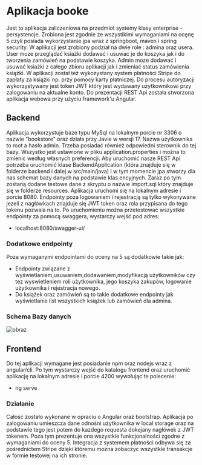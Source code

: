 # Aplikacja booke
Jest to aplikacja  zaliczeniowa na przedmiot systemy klasy enterprise - persystencje. Zrobiona jest zgodnie ze wszystikimi wymaganiami na ocęnę 5 czyli posiada wykorzystanie jpa wraz z springboot, maven i spring security. W aplikacji jest zrobiony podział na dwie role : admina oraz usera. User moze przeglądać ksiażki dodawać i usuwać je do koszyka jak i do tworzenia zamówień na podstawie koszyka. Admin moze dodawać i usuwać ksiażki z całego zbioru aplikacji jak i zmieniać status zamówienia książki. W aplikacji został też wykozystany system płatności Stripe do zapłaty za książki np. przy pomocy karty płatniczej. Do procesu autoryzacji wykorzystywany jest token JWT który jest wydawany użytkownikowi przy zalogowaniu na aktualne konto. Do prezentacji REST Api została stworzona aplikacja webowa przy użyciu framework'u Angular.
## Backend
Aplikacja wykorzystuje baze typu MySql na lokalnym porcie nr 3306 o nazwie "bookstore" oraz działa przy Javie w wersji 17. Nazwa użytkownika to root a hasło admin. Trzeba posiadać również odpowiedni sterownik do tej bazy. Wszystko jest ustawione w pliku application.properties i można to zmienic według własnych preferencji. Aby uruchomić nasze REST Api potrzeba uruchomić klase BackendApplication (która znajduje się w folderze backend i dalej w src/main/java) i w tym momencie jpa stworzy dla nas schemat bazy danych na podstawie klas encyjnych. Zaraz po tym zostaną dodane testowe dane z skryptu o nazwie import.sql który znajduje się w folderze resources. Aplikacja uruchomi się na lokalnym adresie i porcie 8080. Endpointy poza logowaniem i rejestracją są tylko wykonywane jezeli z nagłówkach znajduje się JWT token oraz rola przypisana do tego tokenu pozwala na to.
Po uruchomieniu można przetestować wszystkie endpointy za pomocą swaggera, wystarczy wejść pod adres:
- localhost:8080/swagger-ui/
### Dodatkowe endpointy
Poza wymaganymi endpointami do oceny na 5 są dodatkowie takie jak:
- Endpointy związane z wyświetlaniem,usuwaniem,dodawaniem,modyfikacją użytkowników czy tez wyswietleniem roli użytkownika, jego koszyka zakupów, logowanie użytkownika i rejestracja nowego.
- Do książek oraz zamówień są to takie dodatkowe endpointy jak wyświetlanie list wszystkich książek lub zamówień dla admina.
### Schema Bazy danych
![obraz](https://user-images.githubusercontent.com/61945072/178116528-f26331d3-44b1-48da-b092-50a404a6d899.png)

## Frontend
Do tej aplikacji wymagane jest posiadanie npm oraz nodejs wraz z angular/cli. Po tym wystarczy wejść do katalogu frontend oraz uruchomić aplikację na lokalnym adresie i porcie 4200 wywołując te polecenie:
- ng serve
### Działanie
Całość zostało wykonane w opraciu o Angular oraz bootstrap. Aplikacja po zalogowaniu umieszcza dane odnośni użytkownika w local storage oraz na podstawie tego jest potem do kazdego requesta dokejany nagłówek z JWT tokenem. Poza tym prezentuje ona wszystkie funkcjonalności zgodne z wymaganiami do oceny 5. Integracja z systemem płatności odbywa się za pośrednictem Stripe dzięki któremu mozna zobaczyc wszystkie transakcje w formie testowej na ich stronie.
